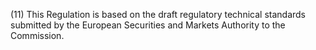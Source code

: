 (11) This Regulation is based on the draft regulatory technical standards submitted by the European Securities and Markets Authority to the Commission.